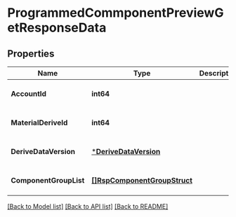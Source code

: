 # ProgrammedCommponentPreviewGetResponseData

## Properties
Name | Type | Description | Notes
------------ | ------------- | ------------- | -------------
**AccountId** | **int64** |  | [optional] [default to null]
**MaterialDeriveId** | **int64** |  | [optional] [default to null]
**DeriveDataVersion** | [***DeriveDataVersion**](DeriveDataVersion.md) |  | [optional] [default to null]
**ComponentGroupList** | [**[]RspComponentGroupStruct**](rsp_component_group_struct.md) |  | [optional] [default to null]

[[Back to Model list]](../README.md#documentation-for-models) [[Back to API list]](../README.md#documentation-for-api-endpoints) [[Back to README]](../README.md)


